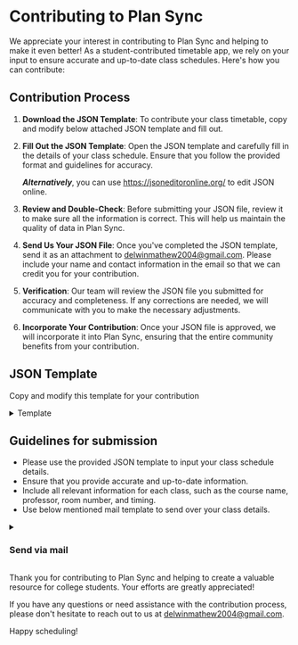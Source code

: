 # Contributing to Plan Sync

We appreciate your interest in contributing to Plan Sync and helping to make it even better! As a student-contributed timetable app, we rely on your input to ensure accurate and up-to-date class schedules. Here's how you can contribute:

## Contribution Process

1. **Download the JSON Template**: To contribute your class timetable, copy and modify below attached JSON template and fill out.

2. **Fill Out the JSON Template**: Open the JSON template and carefully fill in the details of your class schedule. Ensure that you follow the provided format and guidelines for accuracy.

   ***Alternatively***, you can use https://jsoneditoronline.org/ to edit JSON online.

5. **Review and Double-Check**: Before submitting your JSON file, review it to make sure all the information is correct. This will help us maintain the quality of data in Plan Sync.

6. **Send Us Your JSON File**: Once you've completed the JSON template, send it as an attachment to [delwinmathew2004@gmail.com](mailto:delwinmathew2004@gmail.com). Please include your name and contact information in the email so that we can credit you for your contribution.

7. **Verification**: Our team will review the JSON file you submitted for accuracy and completeness. If any corrections are needed, we will communicate with you to make the necessary adjustments.

8. **Incorporate Your Contribution**: Once your JSON file is approved, we will incorporate it into Plan Sync, ensuring that the entire community benefits from your contribution.

## JSON Template
Copy and modify this template for your contribution
<details>
  <summary>Template</summary>

```json
{
  "meta": {
    "section": "b1",
    "type": "norm-class",
    "revision": "Revision 1.0",
    "effective-date": "Aug 31, 2023",
    "room": {
      "monday": 201,
      "tuesday": 405,
      "wednesday": 506,
      "thursday": 405,
      "friday": 504
    }
  },
  "data": {
    "monday": {
      "8.00 AM - 9.00 AM": "Engg. Lab",
      "9.00 AM - 10.00 AM": "Engg. Lab.",
      "10.00 AM - 11.00 AM": "***",
      "11.00 AM - 12.00 PM": "BEE",
      "12.00 PM - 13.00 PM": "DE&LA",
      "13.00 PM - 14.00 PM": "B. Etc"
    },
    "tuesday": {
      "8.00 AM - 9.00 AM": "Comm. Lab.",
      "9.00 AM - 10.00 AM": "Comm. Lab.",
      "10.00 AM - 11.00 AM": "Chem.",
      "11.00 AM - 12.00 PM": "DE&LA",
      "12.00 PM - 13.00 PM": "***",
      "13.20 PM - 14.20 PM": "Electives"
    },
    "wednesday": {
      "8.00 AM - 9.00 AM": "Workshop Pr.",
      "9.00 AM - 10.00 AM": "Workshop Pr.",
      "10.00 AM - 10.45 AM": "***",
      "10.45 AM - 11.45 AM": "DE&LA",
      "11.45 AM - 12.45 PM": "Chem.",
      "13.00 PM - 14.00 PM": "***"
    },
    "thursday": {
      "08:00 - 09:00": "DE&LA",
      "09:00 - 10:00": "Eng.",
      "10:00 - 11:00": "Chem.",
      "11:00 - 12:00": "B. Etc.",
      "12:00 - 13:20": "***",
      "13:20 - 14:20": "Electives"
    },
    "friday": {
      "08:00 - 09:00": "Chem. Lab.",
      "09:00 - 10:00": "Chem. Lab",
      "10:00 - 11:00": "***",
      "11:00 - 12:00": "BEE",
      "12:00 - 13:00": "Eng.",
      "13:00 - 14:00": "YHC"
    }
  }
}
```
  
</details>

## Guidelines for submission

- Please use the provided JSON template to input your class schedule details.
- Ensure that you provide accurate and up-to-date information.
- Include all relevant information for each class, such as the course name, professor, room number, and timing.
- Use below mentioned mail template to send over your class details.

<details>
  <summary><h3>Send via mail</h3></summary>
Use this template to send us your work, all the details you share will be kept confedential and will be only used for one-to-one communication.


  ```
Subject: [Your Name] - Plan Sync Class Schedule Contribution

Dear Plan Sync Team,

I hope this email finds you well. I am excited to contribute my class schedule details to Plan Sync to help fellow students stay organized. Please find below the required information:

Name: [Your Full Name]
Email: [Your Email Address]
Contact Number: [Your Phone Number]
Section: [Your section]
Branch: [Your branch]
Notes or Comments (if any): [Any additional information or comments you'd like to include]

Feel free to reach out to me if you need any further information or have questions about my contribution.

Attach valid JSON file

Best regards,
[Your Full Name]
[Your Phone Number]
[Today's Date]
```
  
</details>

Thank you for contributing to Plan Sync and helping to create a valuable resource for college students. Your efforts are greatly appreciated!

If you have any questions or need assistance with the contribution process, please don't hesitate to reach out to us at [delwinmathew2004@gmail.com](mailto:delwinmathew2004@gmail.com).

Happy scheduling!
